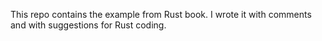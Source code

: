 This repo contains the example from Rust book. I wrote it with comments and with suggestions for Rust coding.
